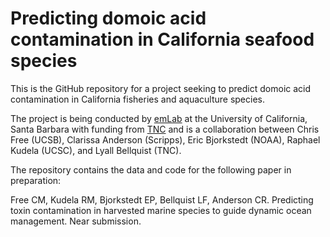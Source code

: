 # Predicting domoic acid contamination in California seafood species

This is the GitHub repository for a project seeking to predict domoic acid contamination in California fisheries and aquaculture species.

The project is being conducted by [emLab](http://emlab.msi.ucsb.edu/) at the University of California, Santa Barbara with funding from [TNC](https://www.nature.org/en-us/) and is a collaboration between Chris Free (UCSB), Clarissa Anderson (Scripps), Eric Bjorkstedt (NOAA), Raphael Kudela (UCSC), and Lyall Bellquist (TNC).

The repository contains the data and code for the following paper in preparation:

Free CM, Kudela RM, Bjorkstedt EP, Bellquist LF, Anderson CR. Predicting toxin contamination in harvested marine species to guide dynamic ocean management. Near submission.
